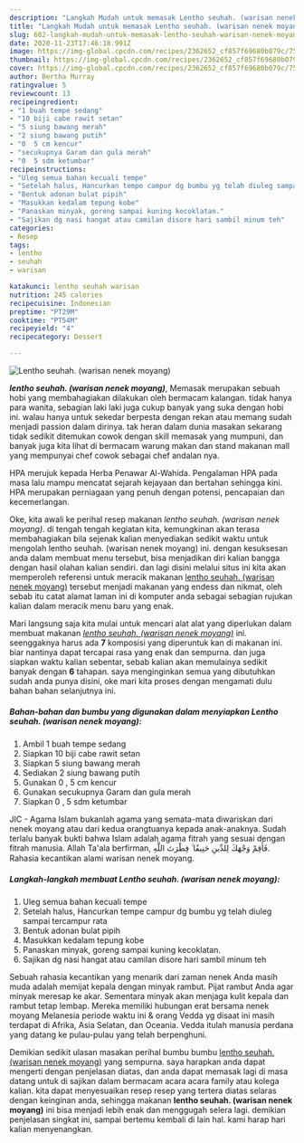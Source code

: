 ```yaml
---
description: "Langkah Mudah untuk memasak Lentho seuhah. (warisan nenek moyang) Lezat"
title: "Langkah Mudah untuk memasak Lentho seuhah. (warisan nenek moyang) Lezat"
slug: 602-langkah-mudah-untuk-memasak-lentho-seuhah-warisan-nenek-moyang-lezat
date: 2020-11-23T17:46:18.991Z
image: https://img-global.cpcdn.com/recipes/2362652_cf857f69680b079c/751x532cq70/lentho-seuhah-warisan-nenek-moyang-foto-resep-utama.jpg
thumbnail: https://img-global.cpcdn.com/recipes/2362652_cf857f69680b079c/751x532cq70/lentho-seuhah-warisan-nenek-moyang-foto-resep-utama.jpg
cover: https://img-global.cpcdn.com/recipes/2362652_cf857f69680b079c/751x532cq70/lentho-seuhah-warisan-nenek-moyang-foto-resep-utama.jpg
author: Bertha Murray
ratingvalue: 5
reviewcount: 13
recipeingredient:
- "1 buah tempe sedang"
- "10 biji cabe rawit setan"
- "5 siung bawang merah"
- "2 siung bawang putih"
- "0  5 cm kencur"
- "secukupnya Garam dan gula merah"
- "0  5 sdm ketumbar"
recipeinstructions:
- "Uleg semua bahan kecuali tempe"
- "Setelah halus, Hancurkan tempe campur dg bumbu yg telah diuleg sampai tercampur rata"
- "Bentuk adonan bulat pipih"
- "Masukkan kedalam tepung kobe"
- "Panaskan minyak, goreng sampai kuning kecoklatan."
- "Sajikan dg nasi hangat atau camilan disore hari sambil minum teh"
categories:
- Resep
tags:
- lentho
- seuhah
- warisan

katakunci: lentho seuhah warisan 
nutrition: 245 calories
recipecuisine: Indonesian
preptime: "PT29M"
cooktime: "PT54M"
recipeyield: "4"
recipecategory: Dessert

---
```



![Lentho seuhah. (warisan nenek moyang)](https://img-global.cpcdn.com/recipes/2362652_cf857f69680b079c/751x532cq70/lentho-seuhah-warisan-nenek-moyang-foto-resep-utama.jpg)

<b><i>lentho seuhah. (warisan nenek moyang)</i></b>, Memasak merupakan sebuah hobi yang membahagiakan dilakukan oleh bermacam kalangan. tidak hanya para wanita, sebagian laki laki juga cukup banyak yang suka dengan hobi ini. walau hanya untuk sekedar berpesta dengan rekan atau memang sudah menjadi passion dalam dirinya. tak heran dalam dunia masakan sekarang tidak sedikit ditemukan cowok dengan skill memasak yang mumpuni, dan banyak juga kita lihat di bermacam warung makan dan stand makanan mall yang mempunyai chef cowok sebagai chef andalan nya.

HPA merujuk kepada Herba Penawar Al-Wahida. Pengalaman HPA pada masa lalu mampu mencatat sejarah kejayaan dan bertahan sehingga kini. HPA merupakan perniagaan yang penuh dengan potensi, pencapaian dan kecemerlangan.

Oke, kita awali ke perihal resep makanan <i>lentho seuhah. (warisan nenek moyang)</i>. di tengah tengah kegiatan kita, kemungkinan akan terasa membahagiakan bila sejenak kalian menyediakan sedikit waktu untuk mengolah lentho seuhah. (warisan nenek moyang) ini. dengan kesuksesan anda dalam membuat menu tersebut, bisa menjadikan diri kalian bangga dengan hasil olahan kalian sendiri. dan lagi disini melalui situs ini kita akan memperoleh referensi untuk meracik makanan <u>lentho seuhah. (warisan nenek moyang)</u> tersebut menjadi makanan yang endess dan nikmat, oleh sebab itu catat alamat laman ini di komputer anda sebagai sebagian rujukan kalian dalam meracik menu baru yang enak.


Mari langsung saja kita mulai untuk mencari alat alat yang diperlukan dalam membuat makanan <u><i>lentho seuhah. (warisan nenek moyang)</i></u> ini. seenggaknya harus ada <b>7</b> komposisi yang diperuntuk kan di makanan ini. biar nantinya dapat tercapai rasa yang enak dan sempurna. dan juga siapkan waktu kalian sebentar, sebab kalian akan memulainya sedikit banyak dengan <b>6</b> tahapan. saya menginginkan semua yang dibutuhkan sudah anda punya disini, oke mari kita proses dengan mengamati dulu bahan bahan selanjutnya ini.

<!--inarticleads1-->

##### Bahan-bahan dan bumbu yang digunakan dalam menyiapkan Lentho seuhah. (warisan nenek moyang):

1. Ambil 1 buah tempe sedang
1. Siapkan 10 biji cabe rawit setan
1. Siapkan 5 siung bawang merah
1. Sediakan 2 siung bawang putih
1. Gunakan 0 , 5 cm kencur
1. Gunakan secukupnya Garam dan gula merah
1. Siapkan 0 , 5 sdm ketumbar


JIC - Agama Islam bukanlah agama yang semata-mata diwariskan dari nenek moyang atau dari kedua orangtuanya kepada anak-anaknya. Sudah terlalu banyak bukti bahwa Islam adalah agama fitrah yang sesuai dengan fitrah manusia. Allah Ta&#39;ala berfirman, ﻓَﺄَﻗِﻢْ ﻭَﺟْﻬَﻚَ ﻟِﻠﺪِّﻳﻦِ ﺣَﻨِﻴﻔًﺎ ۚ ﻓِﻄْﺮَﺕَ ﺍﻟﻠَّﻪِ. Rahasia kecantikan alami warisan nenek moyang. 

<!--inarticleads2-->

##### Langkah-langkah membuat Lentho seuhah. (warisan nenek moyang):

1. Uleg semua bahan kecuali tempe
1. Setelah halus, Hancurkan tempe campur dg bumbu yg telah diuleg sampai tercampur rata
1. Bentuk adonan bulat pipih
1. Masukkan kedalam tepung kobe
1. Panaskan minyak, goreng sampai kuning kecoklatan.
1. Sajikan dg nasi hangat atau camilan disore hari sambil minum teh


Sebuah rahasia kecantikan yang menarik dari zaman nenek Anda masih muda adalah memijat kepala dengan minyak rambut. Pijat rambut Anda agar minyak meresap ke akar. Sementara minyak akan menjaga kulit kepala dan rambut tetap lembap. Mereka memiliki hubungan erat bersama nenek moyang Melanesia periode waktu ini &amp; orang Vedda yg disaat ini masih terdapat di Afrika, Asia Selatan, dan Oceania. Vedda itulah manusia perdana yang datang ke pulau-pulau yang telah berpenghuni. 

Demikian sedikit ulasan masakan perihal bumbu bumbu <u>lentho seuhah. (warisan nenek moyang)</u> yang sempurna. saya harapkan anda dapat mengerti dengan penjelasan diatas, dan anda dapat memasak lagi di masa datang untuk di sajikan dalam bermacam acara acara family atau kolega kalian. kita dapat menyesuaikan resep resep yang tertera diatas selaras dengan keinginan anda, sehingga makanan <b>lentho seuhah. (warisan nenek moyang)</b> ini bisa menjadi lebih enak dan menggugah selera lagi. demikian penjelasan singkat ini, sampai bertemu kembali di lain hal. kami harap hari kalian menyenangkan.
